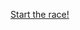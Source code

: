 
 <a href="[[images/Jiracek–slides.pdf](https://xd.adobe.com/view/3bfb2c4e-989c-4a35-8205-667afd7d7caa-6ea8/?fullscreen](https://xd.adobe.com/view/3bfb2c4e-989c-4a35-8205-667afd7d7caa-6ea8/?fullscreen)](https://xd.adobe.com/view/3bfb2c4e-989c-4a35-8205-667afd7d7caa-6ea8/?fullscreen))">Start the race!</a>
